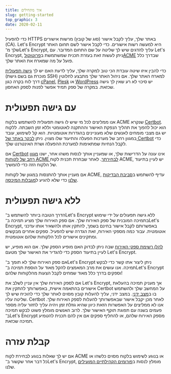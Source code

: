 ```yaml
---
title: איך מתחילים
slug: getting-started
top_graphic: 3
date: 2020-02-11
---
```


כדי להפעיל HTTPS באתר שלך, עליך לקבל אישור (סוג של קובץ) מרשות אישורים (CA). Let's Encrypt היא למעשה רשות אישורים. כדי לקבל אישור לשם תחום האתר שלך מ־Let's Encrypt, עליך להדגים שיש לך שליטה על שם התחום המדובר. עם Let's Encrypt, ניתן לעשות זאת בעזרת תכנית שמשתמשת ב[פרוטוקולACME](https://tools.ietf.org/html/rfc8555) שבדרך כלל פועל על מה שמארח את האתר שלך.

כדי להבין איזו שיטה עובדת הכי טוב למקרה שלך, עליך לדעת האם יש לך [גישה תפעולית](https://en.wikipedia.org/wiki/Shell_account) (מוכרת גם בשם גישת SSH) למארח האתר שלך. אם ניהול האתר שלך מתבצע לחלוטין דרך לוח בקרה כגון [cPanel](https://cpanel.net/),‏ [Plesk](https://www.plesk.com/) או [WordPress](https://wordpress.org/) יש סיכוי לא רע שאין לך גישה שכזאת. במקרה של ספק תמיד אפשר לפנות לספק האחסון.

# עם גישה תפעולית

אנו ממליצים לכל מי שיש לו גישה תפעולית להשתמש בלקוח ACME שנקרא [Certbot](https://certbot.eff.org/ "Certbot"). הוא יכול להפוך את תהליך הנפקת האישור וההתקנה לאוטומטי וללא זמן השבתה. ללקוח יש גם מצבי מומחים לאנשים שלא מעוניינים בהגדרות אוטומטיות. הוא קל לשימוש, עובד במגוון רחב של מערכות הפעלה והתיעוד שלו מצוין. ניתן [לבקר באתר של Certbot](https://certbot.eff.org/ "Certbot") כדי לקבל הנחיות שמתאימות למערכת ההפעלה ושרת האינטרנט שלך.

אם [Certbot](https://certbot.eff.org/ "Certbot") אינו עונה על הדרישות שלך, או שמעניין אותך לנסות משהו אחר, ישנו [מגוון רחב של לקוחות ACME לבחירתך](/docs/client-options).  לאחר שבחרת תכנית לקוח ACME, יש לעיין בתיעוד של הלקוח הזה כדי להמשיך.

אם מעניין אותך להתנסות במגוון של לקוחות ACME, עדיף להשתמש ב[סביבת הבדיקות שלנו](/docs/staging-environment) כדי שלא להגיע ל[מגבלות המיכסה](/docs/rate-limits).

# ללא גישה תפעולית

הדרך הטובה ביותר להשתמש ב־Let's Encrypt ללא גישה תפעולים על ידי שימוש בתמיכה המובנית של ספק האירוח שלך. אם ספק האירוח שלך מציע תמיכה ב־Let's Encrypt, באפשרותם לקבל אישור בחינם בשמך, להתקין אותו ולהשאיר אותו עדכני אוטומטית. עבור כמה מספקי האירוח, זאת הגדרה שיש להפעיל. ספקים אחרים מבקשים ומתקינים אישורים לכל הלקוחות שלהם אוטומטית.

[להלן רשימת ספקי האירוח](https://community.letsencrypt.org/t/web-hosting-who-support-lets-encrypt/6920) שבה ניתן לבדוק האם מופיע הספק שלך. אם הוא מופיע, יש לעיין בתיעוד הספק כדי להגדיר את האישור שלך מטעם Let's Encrypt.

אם ספק האירוח שלך לא תומך ב־Let's Encrypt ניתן ליצור אתו קשר כדי לבקש תמיכה. אנו עושים את מרב המאמצים להקל מאוד על הוספת תמיכה ב־Let's Encrypt וספקים בדרך כלל מאוד שמחים לקבל הצעות מהלקוחות שלהם!

אם לספק האירוח שלך אין עניין לשלב את Let's Encrypt, אך מעניק תמיכה בהעלאת אישורים בהתאמה אישית, באפשרותך להתקין את Certbot על המחשב שלך ולהשתמש בו ב[מצב ידני](https://certbot.eff.org/docs/using.html#manual). במצב ידני, עליך להעלות קובץ מסוים לאתר שלך כדי להוכיח שיש לך שליטה עליו. Certbot לאחר מכן יקבל אישור שבאפשרותך להעלות לספק האירוח שלך. אנו לא ממליצים על האפשרות הזאת כיוון שהיא גוזלת זמן ויהיה עליך לחזור עליה מספר פעמים בשנה עם תפוגת תוקף האישור שלך. לרוב האנשים מומלץ פשוט לבקש תמיכה ב־Let's Encrypt מספק האירוח שלהם, או להחליף ספקים אם אין להם תכנית להטמיע תמיכה שכזאת.

# קבלת עזרה

אם יש לך שאלות בנוגע לבחירת לקוח ACME או בנוגע לשימוש בלקוח מסוים כלשהו או כל דבר אחר שקשור ב־Let's Encrypt, מומלץ לנסות ב[פורומים הקהילתיים המועילים](https://community.letsencrypt.org/) שלנו.
